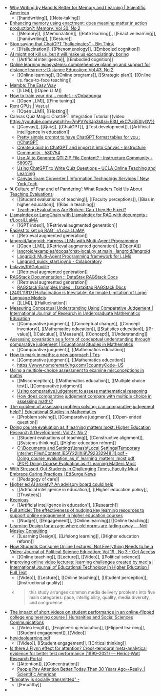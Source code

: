 - [Why Writing by Hand Is Better for Memory and Learning | Scientific American](https://www.scientificamerican.com/article/why-writing-by-hand-is-better-for-memory-and-learning/)
	- [[handwriting]], [[Note-taking]]
- [Enhancing memory using enactment: does meaning matter in action production?: Memory: Vol 30, No 2](https://www.tandfonline.com/doi/abs/10.1080/09658211.2021.1995877)
	- [[Memory]], [[Memorization]], [[Rote learning]], [[Enactive learning]], [[handwriting]], [[Gesture]]
- [Stop saying that ChatGPT “hallucinates” - Big Think](https://bigthink.com/13-8/stop-saying-chatgpt-hallucinates/)
	- [[Hallucination]], [[Phenomenology]], [[Embodied cognition]]
- [AI might not kill us, but it will make us excruciatingly boring](https://www.nbcnews.com/think/opinion/ai-might-not-kill-us-it-will-make-us-excruciatingly-ncna1049991)
	- [[Artificial intelligence]], [[Embodied cognition]]
- [Online learning ecosystems: comprehensive planning and support for distance learners: Distance Education: Vol 43, No 2](https://www.tandfonline.com/doi/abs/10.1080/01587919.2022.2064820)
	- [[Online learning]], [[Online programs]], [[Strategic plan]], [[Online vs. face-to-face teaching]]
- [Mamba: The Easy Way](https://jackcook.com/2024/02/23/mamba.html)
	- [[LLM]], [[Open LLM]]
- [How to train your dra... model. : r/Oobabooga](https://www.reddit.com/r/Oobabooga/comments/19480dr/how_to_train_your_dra_model/?share_id=FandRNmK84MItOJYIynap&utm_name=androidcss)
	- [[Open LLM]], [[Fine tuning]]
- [Rent GPUs | Vast.ai](https://vast.ai/)
	- [[Open LLM]], [[Hosting]]
- Canvas Quiz Magic: ChatGPT Integration Tutorial {{video https://youtube.com/watch?v=7mPVYs3Jp3s&si=E3U_ekC7U65XlyGV}}
	- [[Canvas]], [[Quiz]], [[ChatGPT]], [[Test development]], [[Artificial intelligence in education]]
	- [Pretty simple prompt to have ChatGPT format tables for you : r/ChatGPT](https://www.reddit.com/r/ChatGPT/comments/108iavw/pretty_simple_prompt_to_have_chatgpt_format/)
	- [Create a quiz in ChatGPT and import it into Canvas - Instructure Community - 580754](https://community.canvaslms.com/t5/Artificial-Intelligence-in/Create-a-quiz-in-ChatGPT-and-import-it-into-Canvas/ba-p/580754)
	- [Use AI to Generate QTI ZIP File Content? - Instructure Community - 589972](https://community.canvaslms.com/t5/Canvas-Developers-Group/Use-AI-to-Generate-QTI-ZIP-File-Content/ba-p/589972)
	- [Using ChatGPT to Write Quiz Questions – UCLA Online Teaching and Learning](https://online.ucla.edu/using-chatgpt-to-write-quiz-questions/)
	- [Canvas Exam Converter | Information Technology Services | New York Tech](https://www.nyit.edu/its/canvas_exam_converter)
- [‘A Culture of Fear and of Pandering’: What Readers Told Us About Teaching Evaluations](https://www.chronicle.com/article/a-culture-of-fear-and-of-pandering-what-readers-told-us-about-teaching-evaluations?trk=feed_main-feed-card_reshare_feed-article-content)
	- [[Student evaluations of teaching]], [[Faculty perceptions]], [[Bias in higher education]], [[Bias in teaching]]
	- [Teaching Evaluations Are Broken. Can They Be Fixed?](https://www.chronicle.com/article/teaching-evaluations-are-broken-can-they-be-fixed)
- [LlamaIndex or LangChain with LlamaIndex for RAG with documents : r/LocalLLaMA](https://www.reddit.com/r/LocalLLaMA/comments/1ap7hrt/llamaindex_or_langchain_with_llamaindex_for_rag/)
	- [[GPT index]], [[Retrieval augmented generation]]
- [Easiest to set up RAG : r/LocalLLaMA](https://www.reddit.com/r/LocalLLaMA/comments/1aoft5x/easiest_to_set_up_rag/)
	- [[Retrieval augmented generation]]
- [langroid/langroid: Harness LLMs with Multi-Agent Programming](https://github.com/langroid/langroid/tree/main)
	- [[Open LLM]], [[Retrieval augmented generation]], [[OpenAI]]
	- [langroid/examples/docqa/chat-local.py at main · langroid/langroid](https://github.com/langroid/langroid/blob/main/examples/docqa/chat-local.py)
	- [Langroid: Multi-Agent Programming framework for LLMs](https://lancedb.substack.com/p/langoid-multi-agent-programming-framework)
	- [Langroid_quick_start.ipynb - Colaboratory](https://colab.research.google.com/github/langroid/langroid/blob/main/examples/Langroid_quick_start.ipynb)
- [bclavie/RAGatouille](https://github.com/bclavie/RAGatouille)
	- [[Retrieval augmented generation]]
- [RAGStack Documentation :: DataStax RAGStack Docs](https://docs.datastax.com/en/ragstack/docs/index.html)
	- [[Retrieval augmented generation]]
	- [RAGStack Examples Index :: DataStax RAGStack Docs](https://docs.datastax.com/en/ragstack/docs/examples/index.html)
- [[2401.11817] Hallucination is Inevitable: An Innate Limitation of Large Language Models](https://arxiv.org/abs/2401.11817)
	- [[LLM]], [[Hallucination]]
- [Measuring Conceptual Understanding Using Comparative Judgement | International Journal of Research in Undergraduate Mathematics Education](https://link.springer.com/article/10.1007/s40753-016-0024-3)
	- [[Comparative judgment]], [[Conceptual change]], [[Concept inventory]], [[Mathematics education]], [[Statistics education]], [[P-value]], [[Calculus]], [[Measure]], [[Concept]], [[Understanding]]
- [Assessing covariation as a form of conceptual understanding through comparative judgement | Educational Studies in Mathematics](https://link.springer.com/article/10.1007/s10649-022-10178-w)
	- [[Comparative judgment]], [[Mathematics education]]
- [How to mark in maths: a new approach | Tes](https://www.tes.com/magazine/teaching-learning/secondary/why-we-should-mark-maths-problems-english-essays-comparative-judgement)
	- [[Comparative judgment]], [[Mathematics education]]
	- https://www.nomoremarking.com/?countryCode=US
- [Using a multiple-choice assessment to examine misconceptions in maths](https://substack.nomoremarking.com/p/using-a-multiple-choice-assessment)
	- [[Misconception]], [[Mathematics education]], [[Multiple choice test]], [[Comparative judgment]]
	- [Using comparative judgement to assess mathematical reasoning](https://substack.nomoremarking.com/p/using-comparative-judgement-to-assess)
	- [How does comparative judgement compare with multiple choice in assessing maths?](https://substack.nomoremarking.com/p/how-does-comparative-judgement-compare)
- [The problem of assessing problem solving: can comparative judgement help? | Educational Studies in Mathematics](https://link.springer.com/article/10.1007/s10649-015-9607-1)
	- [[Problem solving]], [[Comparative judgment]], [[Open-ended question]]
- [Doing course evaluation as if learning matters most: Higher Education Research & Development: Vol 27, No 2](https://www.tandfonline.com/doi/abs/10.1080/07294360701805234)
	- [[Student evaluations of teaching]], [[Constructive alignment]], [[Systems thinking]], [[Higher education reform]]
	- [C:\Documents and Settings\jonasb\Local Settings\Temporary Internet Files\Content.IE5\Y22IIXI9\792332948[1].pdf - Doing_course_evaluation_as_if_learning_matters_most.pdf](https://www.lth.se/fileadmin/karriarcenter/Rapporter_naringslivscenter/Doing_course_evaluation_as_if_learning_matters_most.pdf)
	- [(PDF) Doing Course Evaluation as if Learning Matters Most](https://www.researchgate.net/publication/233217844_Doing_Course_Evaluation_as_if_Learning_Matters_Most)
- [With Stressed-Out Students in Challenging Times, Faculty Must Embrace Caring Practices | EdSurge News](https://www.edsurge.com/news/2022-07-08-with-stressed-out-students-in-challenging-times-faculty-must-embrace-caring-practices)
	- [[Pedagogy of care]]
- [Higher ed AI anxiety? An advisory board could help](https://www.insidehighered.com/news/tech-innovation/artificial-intelligence/2023/09/28/higher-ed-ai-anxiety-advisory-board-could)
	- [[Artificial intelligence in education]], [[Higher education policy]], [[Trustees]]
- [Keenious](https://keenious.com/)
	- [[Artificial intelligence in education]], [[Research]]
- [Full article: The effectiveness of nudging key learning resources to support online engagement in higher education courses](https://www.tandfonline.com/doi/full/10.1080/01587919.2024.2303491)
	- [[Nudge]], [[Engagement]], [[Online learning]] [[Online teaching]]
- [Learning Design for an age where old norms are fading away — Neil Mosley Consulting](https://www.neilmosley.com/blog/learning-design-for-an-age-where-old-norms-are-fading-away)
	- [[Learning Design]], [[Lifelong learning]], [[Higher education reform]]
- [How Students Consume Online Lectures: Not Everything Needs to be a Video: Journal of Political Science Education: Vol 19 , No 3 - Get Access](https://www.tandfonline.com/doi/full/10.1080/15512169.2023.2165932)
	- [[Online teaching]], [[Lecture]], [[Video]], [[Political science]]
- [Improving online video lectures: learning challenges created by media | International Journal of Educational Technology in Higher Education | Full Text](https://educationaltechnologyjournal.springeropen.com/articles/10.1186/s41239-020-00190-6)
	- [[Video]], [[Lecture]], [[Online teaching]], [[Student perception]], [[Instructional quality]]
	- >this study arranges common media delivery problems into five main categories: pace, intelligibility, quality, media diversity, and congruence
- [The impact of short videos on student performance in an online-flipped college engineering course | Humanities and Social Sciences Communications](https://www.nature.com/articles/s41599-022-01355-6)
	- [[Video length]], [[Engineering education]], [[Flipped learning]], [[Student engagement]], [[Video]]
- [hevideolearning.pdf](https://us.sagepub.com/sites/default/files/hevideolearning.pdf)
	- [[Video]], [[Student engagement]], [[Critical thinking]]
- [Is there a Flynn effect for attention? Cross-temporal meta-analytical evidence for better test performance (1990–2021) — Heriot-Watt Research Portal](https://researchportal.hw.ac.uk/en/publications/is-there-a-flynn-effect-for-attention-cross-temporal-meta-analyti)
	- [[Attention]], [[Concentration]]
	- [People Pay Attention Better Today Than 30 Years Ago--Really. | Scientific American](https://www.scientificamerican.com/article/people-pay-attention-better-today-than-30-years-ago-really/)
- [“Empathy is socially transmitted" -](https://www.uni-wuerzburg.de/en/news-and-events/news/detail/news/empathy-is-socially-transmitted/)
	- [[Empathy]]
-